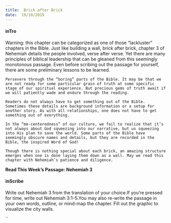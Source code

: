 ```yaml
---
title:  Brick after Brick
date:  19/10/2019
---
```


#### inTro

Warning: this chapter can be categorized as one of those “lackluster” chapters in the Bible. Just like building a wall, brick after brick, chapter 3 of Nehemiah details the people involved, verse after verse. Yet there are many principles of biblical leadership that can be gleaned from this seemingly monotonous passage. Even before scribing out the passage for yourself, there are some preliminary lessons to be learned.

`Persevere through the “boring” parts of the Bible. It may be that we are not ready for some particular grain of truth at some specific stage of our spiritual experience. But precious gems of truth await if we will patiently wade and endure through the reading.`

`Readers do not always have to get something out of the Bible. Sometimes these details are background information or a setup for another story. As with all relationships, one does not have to get something out of everything.`

`In the “me-centeredness” of our culture, we fail to realize that it’s not always about God squeezing into our narrative, but us squeezing into His plan to save the world. Some parts of the Bible have seemingly obscure names and details, but they are recorded in the Bible, the inspired Word of God!`

`Though there is nothing special about each brick, an amazing structure emerges when one is done laying them down as a wall. May we read this chapter with Nehemiah’s patience and diligence.`

**Read This Week’s Passage: Nehemiah 3**

#### inScribe

Write out Nehemiah 3 from the translation of your choice.If you’re pressed for time, write out Nehemiah 3:1–5.You may also re-write the passage in your own words, outline, or mind-map the chapter. Fill out the graphic to visualize the city walls.

``